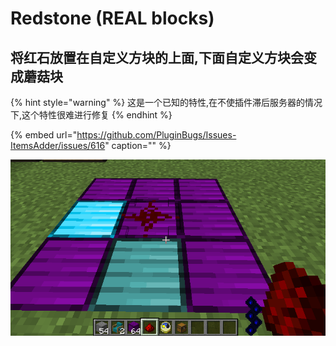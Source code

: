 # Redstone \(REAL blocks\)

## 将红石放置在自定义方块的上面,下面自定义方块会变成蘑菇块

{% hint style="warning" %}
这是一个已知的特性,在不使插件滞后服务器的情况下,这个特性很难进行修复
{% endhint %}

{% embed url="https://github.com/PluginBugs/Issues-ItemsAdder/issues/616" caption="" %}

![](../../../.gitbook/assets/immagine%20%2839%29.png)


